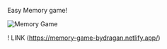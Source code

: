Easy Memory game!



![Memory Game](https://i.imgur.com/INuS78O.png)


! LINK (https://memory-game-bydragan.netlify.app/)
